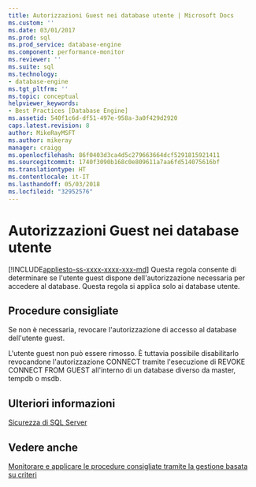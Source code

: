 ```yaml
---
title: Autorizzazioni Guest nei database utente | Microsoft Docs
ms.custom: ''
ms.date: 03/01/2017
ms.prod: sql
ms.prod_service: database-engine
ms.component: performance-monitor
ms.reviewer: ''
ms.suite: sql
ms.technology:
- database-engine
ms.tgt_pltfrm: ''
ms.topic: conceptual
helpviewer_keywords:
- Best Practices [Database Engine]
ms.assetid: 540f1c6d-df51-497e-958a-3a0f429d2920
caps.latest.revision: 8
author: MikeRayMSFT
ms.author: mikeray
manager: craigg
ms.openlocfilehash: 86f0403d3ca4d5c279663664dcf5291815921411
ms.sourcegitcommit: 1740f3090b168c0e809611a7aa6fd514075616bf
ms.translationtype: HT
ms.contentlocale: it-IT
ms.lasthandoff: 05/03/2018
ms.locfileid: "32952576"
---
```

# <a name="guest-permissions-on-user-databases"></a>Autorizzazioni Guest nei database utente
[!INCLUDE[appliesto-ss-xxxx-xxxx-xxx-md](../../includes/appliesto-ss-xxxx-xxxx-xxx-md.md)]
  Questa regola consente di determinare se l'utente guest dispone dell'autorizzazione necessaria per accedere al database. Questa regola si applica solo ai database utente.  
  
## <a name="best-practices-recommendations"></a>Procedure consigliate  
 Se non è necessaria, revocare l'autorizzazione di accesso al database dell'utente guest.  
  
 L'utente guest non può essere rimosso. È tuttavia possibile disabilitarlo revocandone l'autorizzazione CONNECT tramite l'esecuzione di REVOKE CONNECT FROM GUEST all'interno di un database diverso da master, tempdb o msdb.  
  
## <a name="for-more-information"></a>Ulteriori informazioni  
 [Sicurezza di SQL Server](../../relational-databases/security/securing-sql-server.md)  
  
## <a name="see-also"></a>Vedere anche  
 [Monitorare e applicare le procedure consigliate tramite la gestione basata su criteri](../../relational-databases/policy-based-management/monitor-and-enforce-best-practices-by-using-policy-based-management.md)  
  
  
